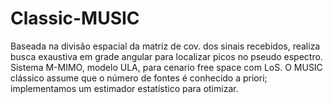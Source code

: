 # Classic-MUSIC
 Baseada na divisão espacial da matriz de cov. dos sinais recebidos, realiza busca exaustiva em grade angular para localizar picos  no pseudo espectro. Sistema M-MIMO,  modelo ULA, para cenario free space com LoS. O MUSIC clássico assume que o número de fontes é conhecido a priori; implementamos um estimador estatístico para otimizar.
